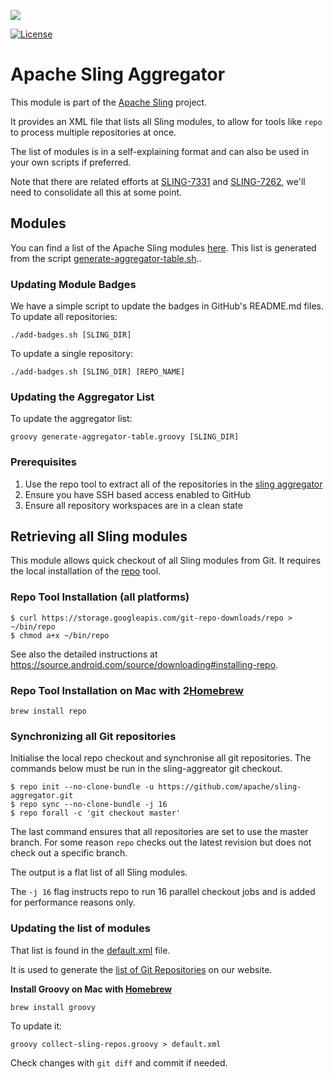 [<img src="http://sling.apache.org/res/logos/sling.png"/>](http://sling.apache.org)

 [![License](https://img.shields.io/badge/License-Apache%202.0-blue.svg)](https://www.apache.org/licenses/LICENSE-2.0)

# Apache Sling Aggregator

This module is part of the [Apache Sling](https://sling.apache.org) project.

It provides an XML file that lists all Sling modules, to allow for tools like `repo` to process multiple repositories at once.

The list of modules is in a self-explaining format and can also be used in your own scripts if preferred.

Note that there are related efforts at [SLING-7331](https://issues.apache.org/jira/browse/SLING-7331) and [SLING-7262](https://issues.apache.org/jira/browse/SLING-7262), we'll need to consolidate all this at some point.

## Modules

You can find a list of the Apache Sling modules [here](docs/modules.md). 
This list is generated from the script [generate-aggregator-table.sh](https://github.com/apache/sling-whiteboard/blob/master/gh-badge-script/generate-aggregator-table.sh)..

### Updating Module Badges

We have a simple script to update the badges in GitHub's README.md files. To update all repositories:

    ./add-badges.sh [SLING_DIR]

To update a single repository:

    ./add-badges.sh [SLING_DIR] [REPO_NAME]

### Updating the Aggregator List

To update the aggregator list:

    groovy generate-aggregator-table.groovy [SLING_DIR]

### Prerequisites

 1. Use the repo tool to extract all of the repositories in the [sling aggregator](https://github.com/apache/sling-aggregator)
 2. Ensure you have SSH based access enabled to GitHub
 3. Ensure all repository workspaces are in a clean state

## Retrieving all Sling modules

This module allows quick checkout of all Sling modules from Git. It requires
the local installation of the [repo](https://android.googlesource.com/tools/repo) tool.

### Repo Tool Installation (all platforms)

```
$ curl https://storage.googleapis.com/git-repo-downloads/repo > ~/bin/repo
$ chmod a+x ~/bin/repo
```

See also the detailed instructions at https://source.android.com/source/downloading#installing-repo.

### Repo Tool Installation on Mac with 2[Homebrew](https://brew.sh)

    brew install repo

### Synchronizing all Git repositories

Initialise the local repo checkout and synchronise all git repositories. The commands below must be run in the sling-aggreator git checkout.

```
$ repo init --no-clone-bundle -u https://github.com/apache/sling-aggregator.git
$ repo sync --no-clone-bundle -j 16
$ repo forall -c 'git checkout master'
```

The last command ensures that all repositories are set to use the master branch. For some reason `repo` checks out
the latest revision but does not check out a specific branch.

The output is a flat list of all Sling modules.

The `-j 16` flag instructs repo to run 16 parallel checkout jobs and is added for performance reasons only.

### Updating the list of modules

That list is found in the [default.xml](./default.xml) file.

It is used to generate the [list of Git Repositories](http://sling.apache.org/repolist.html) on our website.

**Install Groovy on Mac with [Homebrew](https://brew.sh)**

    brew install groovy

To update it:

    groovy collect-sling-repos.groovy > default.xml

Check changes with `git diff` and commit if needed.
